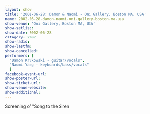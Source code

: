 ```yaml
---
layout: show
title: '2002-06-28: Damon & Naomi - Oni Gallery, Boston MA, USA'
name: 2002-06-28-damon-naomi-oni-gallery-boston-ma-usa
show-venue: 'Oni Gallery, Boston MA, USA'
show-setlist: 
show-date: 2002-06-28
category: 2002
show-radio: 
show-lastfm: 
show-cancelled: 
performers: [
  "Damon Krukowski - guitar/vocals",
  "Naomi Yang - keyboards/bass/vocals"
  ]
facebook-event-url: 
show-poster-url: 
show-ticket-url: 
show-venue-website: 
show-additional: 
---
```


Screening of "Song to the Siren